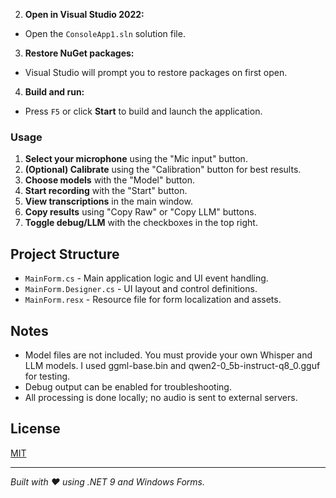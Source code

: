 ﻿
2. **Open in Visual Studio 2022:**
- Open the `ConsoleApp1.sln` solution file.

3. **Restore NuGet packages:**
- Visual Studio will prompt you to restore packages on first open.

4. **Build and run:**
- Press `F5` or click __Start__ to build and launch the application.

### Usage

1. **Select your microphone** using the "Mic input" button.
2. **(Optional) Calibrate** using the "Calibration" button for best results.
3. **Choose models** with the "Model" button.
4. **Start recording** with the "Start" button.
5. **View transcriptions** in the main window.
6. **Copy results** using "Copy Raw" or "Copy LLM" buttons.
7. **Toggle debug/LLM** with the checkboxes in the top right.

## Project Structure

- `MainForm.cs` - Main application logic and UI event handling.
- `MainForm.Designer.cs` - UI layout and control definitions.
- `MainForm.resx` - Resource file for form localization and assets.

## Notes

- Model files are not included. You must provide your own Whisper and LLM models. 
  I used ggml-base.bin and qwen2-0_5b-instruct-q8_0.gguf for testing.
- Debug output can be enabled for troubleshooting.
- All processing is done locally; no audio is sent to external servers.

## License

[MIT](LICENSE)

---

*Built with ❤️ using .NET 9 and Windows Forms.*